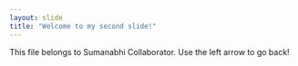 ```yaml
---
layout: slide
title: "Welcome to my second slide!"
---
```

This file belongs to Sumanabhi Collaborator.
Use the left arrow to go back!